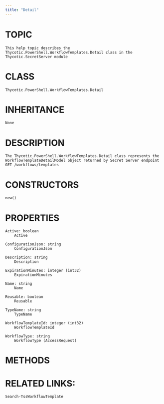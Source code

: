 ```yaml
---
title: "Detail"
---
```


# TOPIC
    This help topic describes the Thycotic.PowerShell.WorkflowTemplates.Detail class in the Thycotic.SecretServer module

# CLASS
    Thycotic.PowerShell.WorkflowTemplates.Detail

# INHERITANCE
    None

# DESCRIPTION
    The Thycotic.PowerShell.WorkflowTemplates.Detail class represents the WorkflowTemplateDetailModel object returned by Secret Server endpoint GET /workflows/templates

# CONSTRUCTORS
    new()

# PROPERTIES
    Active: boolean
        Active

    ConfigurationJson: string
        ConfigurationJson

    Description: string
        Description

    ExpirationMinutes: integer (int32)
        ExpirationMinutes

    Name: string
        Name

    Reusable: boolean
        Reusable

    TypeName: string
        TypeName

    WorkflowTemplateId: integer (int32)
        WorkflowTemplateId

    WorkflowType: string
        WorkflowType (AccessRequest)

# METHODS

# RELATED LINKS:
    Search-TssWorkflowTemplate